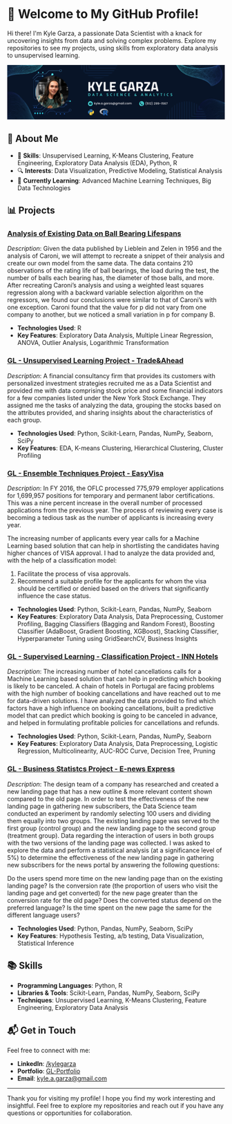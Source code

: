 # 👋 Welcome to My GitHub Profile!

Hi there! I'm Kyle Garza, a passionate Data Scientist with a knack for uncovering insights from data and solving complex problems. Explore my repositories to see my projects, using skills from exploratory data analysis to unsupervised learning.

![Header Image](https://github.com/kagarza/kagarza/blob/main/Kyle%20Garza.png?raw=true) 

## 🌟 About Me

- 🧠 **Skills**: Unsupervised Learning, K-Means Clustering, Feature Engineering, Exploratory Data Analysis (EDA), Python, R
- 🔍 **Interests**: Data Visualization, Predictive Modeling, Statistical Analysis
- 🌱 **Currently Learning**: Advanced Machine Learning Techniques, Big Data Technologies

## 📊 Projects

### [Analysis of Existing Data on Ball Bearing Lifespans](https://github.com/kagarza/Ball-Bearing-Analysis)
<!-- ![Project Image](https://via.placeholder.com/400x200?text=Project+1)  Replace this placeholder with an actual image URL -->
*Description*: Given the data published by Lieblein and Zelen in 1956 and the analysis of Caroni, we will attempt to recreate a snippet of their analysis and create our own model from the same data. The data contains 210 observations of the rating life of ball bearings, the load during the test, the number of balls each bearing has, the diameter of those balls, and more. After recreating Caroni’s analysis and using a weighted least squares regression along with a backward variable selection algorithm on the regressors, we found our conclusions were similar to that of Caroni’s with one exception. Caroni found that the value for p did not vary from one company to another, but we noticed a small variation in p for company B.

- **Technologies Used**: R
- **Key Features**: Exploratory Data Analysis, Multiple Linear Regression, ANOVA, Outlier Analysis, Logarithmic Transformation

### [GL - Unsupervised Learning Project - Trade&Ahead](https://github.com/kagarza/Unsupervised-Learning)
<!-- ![Project Image](https://via.placeholder.com/400x200?text=Project+1)  Replace this placeholder with an actual image URL -->
*Description*: A financial consultancy firm that provides its customers with personalized investment strategies recruited me as a Data Scientist and provided me with data comprising stock price and some financial indicators for a few companies listed under the New York Stock Exchange. They assigned me the tasks of analyzing the data, grouping the stocks based on the attributes provided, and sharing insights about the characteristics of each group.

- **Technologies Used**: Python, Scikit-Learn, Pandas, NumPy, Seaborn, SciPy
- **Key Features**: EDA, K-means Clustering, Hierarchical Clustering, Cluster Profiling

### [GL - Ensemble Techniques Project - EasyVisa](https://github.com/kagarza/Ensemble-Techniques)

*Description*: In FY 2016, the OFLC processed 775,979 employer applications for 1,699,957 positions for temporary and permanent labor certifications. This was a nine percent increase in the overall number of processed applications from the previous year. The process of reviewing every case is becoming a tedious task as the number of applicants is increasing every year.

The increasing number of applicants every year calls for a Machine Learning based solution that can help in shortlisting the candidates having higher chances of VISA approval. I had to analyze the data provided and, with the help of a classification model:

1. Facilitate the process of visa approvals.
2. Recommend a suitable profile for the applicants for whom the visa should be certified or denied based on the drivers that significantly influence the case status.

- **Technologies Used**: Python, Scikit-Learn, Pandas, NumPy, Seaborn
- **Key Features**: Exploratory Data Analysis, Data Preprocessing, Customer Profiling, Bagging Classifiers (Bagging and Random Forest), Boosting Classifier (AdaBoost, Gradient Boosting, XGBoost), Stacking Classifier, Hyperparameter Tuning using GridSearchCV, Business Insights

### [GL - Supervised Learning - Classification Project - INN Hotels](https://github.com/kagarza/Supervised-Learning-Classification)

*Description*: The increasing number of hotel cancellations calls for a Machine Learning based solution that can help in predicting which booking is likely to be canceled. A chain of hotels in Portugal are facing problems with the high number of booking cancellations and have reached out to me for data-driven solutions. I have analyzed the data provided to find which factors have a high influence on booking cancellations, built a predictive model that can predict which booking is going to be canceled in advance, and helped in formulating profitable policies for cancellations and refunds.

- **Technologies Used**: Python, Scikit-Learn, Pandas, NumPy, Seaborn
- **Key Features**: Exploratory Data Analysis, Data Preprocessing, Logistic Regression, Multicolinearity, AUC-ROC Curve, Decision Tree, Pruning

### [GL - Business Statistcs Project - E-news Express](https://github.com/kagarza/Business-Statistics)

*Description*: The design team of a company has researched and created a new landing page that has a new outline & more relevant content shown compared to the old page. In order to test the effectiveness of the new landing page in gathering new subscribers, the Data Science team conducted an experiment by randomly selecting 100 users and dividing them equally into two groups. The existing landing page was served to the first group (control group) and the new landing page to the second group (treatment group). Data regarding the interaction of users in both groups with the two versions of the landing page was collected. I was asked to explore the data and perform a statistical analysis (at a significance level of 5%) to determine the effectiveness of the new landing page in gathering new subscribers for the news portal by answering the following questions:

Do the users spend more time on the new landing page than on the existing landing page?
Is the conversion rate (the proportion of users who visit the landing page and get converted) for the new page greater than the conversion rate for the old page?
Does the converted status depend on the preferred language?
Is the time spent on the new page the same for the different language users?

- **Technologies Used**: Python, Pandas, NumPy, Seaborn, SciPy
- **Key Features**: Hypothesis Testing, a/b testing, Data Visualization, Statistical Inference

## 📚 Skills

- **Programming Languages**: Python, R
- **Libraries & Tools**: Scikit-Learn, Pandas, NumPy, Seaborn, SciPy
- **Techniques**: Unsupervised Learning, K-Means Clustering, Feature Engineering, Exploratory Data Analysis

<!-- ## 📈 Featured Work

Here are some highlights of my work that showcase my expertise and passion for data science:

- [**Unsupervised Learning Analysis**](link-to-your-project): An in-depth analysis of clustering techniques applied to real-world data.
- [**Feature Engineering Case Study**](link-to-your-project): A comprehensive study on feature engineering strategies and their impact on model performance.
-->

## 📬 Get in Touch

Feel free to connect with me:

- **LinkedIn**: [/kylegarza](https://www.linkedin.com/in/kylegarza)
- **Portfolio**: [GL-Portfolio](https://eportfolio.mygreatlearning.com/kyle-garza)
- **Email**: [kyle.a.garza@gmail.com](mailto:kyle.a.garza@gmail.com)

<!-- ## 🎨 Visualization Portfolio

Check out some of my favorite visualizations:

![Visualization 1](https://via.placeholder.com/400x300?text=Visualization+1) 
![Visualization 2](https://via.placeholder.com/400x300?text=Visualization+2) 
-->
---

Thank you for visiting my profile! I hope you find my work interesting and insightful. Feel free to explore my repositories and reach out if you have any questions or opportunities for collaboration.

